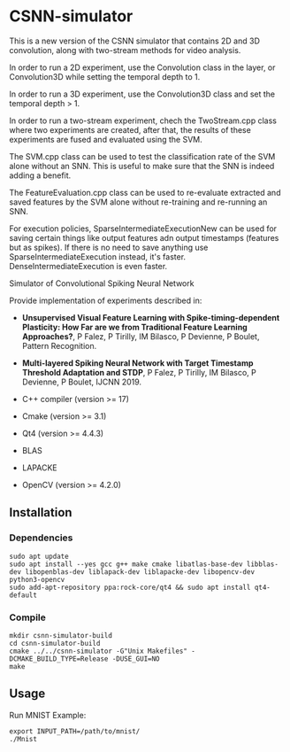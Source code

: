 # CSNN-simulator

This is a new version of the CSNN simulator that contains 2D and 3D convolution, along with two-stream methods for video analysis.

In order to run a 2D experiment, use the Convolution class in the layer, or Convolution3D while setting the temporal depth to 1.

In order to run a 3D experiment, use the Convolution3D class and set the temporal depth > 1.

In order to run a two-stream experiment, chech the TwoStream.cpp class where two experiments are created, after that, the results of these experiments are fused and evaluated using the SVM.

The SVM.cpp class can be used to test the classification rate of the SVM alone without an SNN. This is useful to make sure that the SNN is indeed adding a benefit.

The FeatureEvaluation.cpp class can be used to re-evaluate extracted and saved features by the SVM alone without re-training and re-running an SNN.

For execution policies, SparseIntermediateExecutionNew can be used for saving certain things like output features adn output timestamps (features but as spikes). If there is no need to save anything use SparseIntermediateExecution instead, it's faster. DenseIntermediateExecution is even faster.


Simulator of Convolutional Spiking Neural Network

Provide implementation of experiments described in:
* __Unsupervised Visual Feature Learning with Spike-timing-dependent Plasticity: How Far are we from Traditional Feature Learning Approaches?__, P Falez, P Tirilly, IM Bilasco, P Devienne, P Boulet, Pattern Recognition.
* __Multi-layered Spiking Neural Network with Target Timestamp Threshold Adaptation and STDP__, P Falez, P Tirilly, IM Bilasco, P Devienne, P Boulet, IJCNN 2019.

* C++ compiler (version >= 17)
* Cmake (version >= 3.1)
* Qt4 (version >= 4.4.3)
* BLAS
* LAPACKE
* OpenCV (version >= 4.2.0)

## Installation

### Dependencies
```
sudo apt update
sudo apt install --yes gcc g++ make cmake libatlas-base-dev libblas-dev libopenblas-dev liblapack-dev liblapacke-dev libopencv-dev python3-opencv
sudo add-apt-repository ppa:rock-core/qt4 && sudo apt install qt4-default
```
### Compile
```
mkdir csnn-simulator-build
cd csnn-simulator-build
cmake ../../csnn-simulator -G"Unix Makefiles" -DCMAKE_BUILD_TYPE=Release -DUSE_GUI=NO
make
```

## Usage
Run MNIST Example:
```
export INPUT_PATH=/path/to/mnist/
./Mnist

